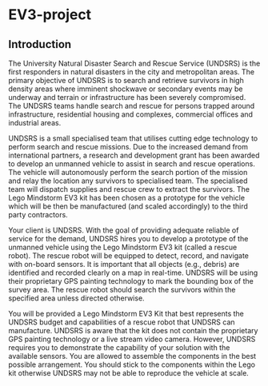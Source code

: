 # EV3-project

## Introduction
The University Natural Disaster Search and Rescue Service (UNDSRS) is the first responders in natural disasters in the city and metropolitan areas. The primary objective of UNDSRS is to search and retrieve survivors in high density areas where imminent shockwave or secondary events may be underway and terrain or infrastructure has been severely compromised. The UNDSRS teams handle search and rescue for persons trapped around infrastructure, residential housing and complexes, commercial offices and industrial areas.

UNDSRS is a small specialised team that utilises cutting edge technology to perform search and rescue missions. Due to the increased demand from international partners, a research and development grant has been awarded to develop an unmanned vehicle to assist in search and rescue operations. The vehicle will autonomously perform the search portion of the mission and relay the location any survivors to specialised team. The specialised team will dispatch supplies and rescue crew to extract the survivors. The Lego Mindstorm EV3 kit has been chosen as a prototype for the vehicle which will be then be manufactured (and scaled accordingly) to the third party contractors.

Your client is UNDSRS. With the goal of providing adequate reliable of service for the demand, UNDSRS hires you to develop a prototype of the unmanned vehicle using the Lego Mindstorm EV3 kit (called a rescue robot). The rescue robot will be equipped to detect, record, and navigate with on-board sensors. It is important that all objects (e.g., debris) are identified and recorded clearly on a map in real-time. UNDSRS will be using their proprietary GPS painting technology to mark the bounding box of the survey area. The rescue robot should search the survivors within the specified area unless directed otherwise.


You will be provided a Lego Mindstorm EV3 Kit that best represents the UNDSRS budget and capabilities of a rescue robot that UNDSRS can manufacture. UNDSRS is aware that the kit does not contain the proprietary GPS painting technology or a live stream video camera. However, UNDSRS requires you to demonstrate the capability of your solution with the available sensors. You are allowed to assemble the components in the best possible arrangement. You should stick to the components within the Lego kit otherwise UNDSRS may not be able to reproduce the vehicle at scale.


